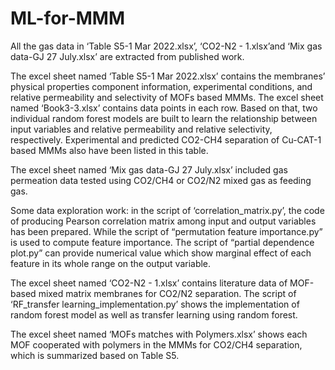 # ML-for-MMM

All the gas data in ‘Table S5-1 Mar 2022.xlsx’, ‘CO2-N2 - 1.xlsx’and ‘Mix gas data-GJ 27 July.xlsx’ are extracted from published work.

The excel sheet named ‘Table S5-1 Mar 2022.xlsx’ contains the membranes’ physical properties component information, experimental conditions, and relative permeability and selectivity of MOFs based MMMs. The excel sheet named ‘Book3-3.xlsx’ contains data points in each row. Based on that, two individual random forest models are built to learn the relationship between input variables and relative permeability and relative selectivity, respectively. Experimental and predicted CO2-CH4 separation of Cu-CAT-1 based MMMs also have been listed in this table. 

The excel sheet named ‘Mix gas data-GJ 27 July.xlsx’ included gas permeation data tested using CO2/CH4 or CO2/N2 mixed gas as feeding gas. 

Some data exploration work: in the script of ‘correlation_matrix.py’, the code of producing Pearson correlation matrix among input and output variables has been prepared. While the script of “permutation feature importance.py” is used to compute feature importance. The script of “partial dependence plot.py” can provide numerical value which show marginal effect of each feature in its whole range on the output variable.

The excel sheet named ‘CO2-N2 - 1.xlsx’ contains literature data of MOF-based mixed matrix membranes for CO2/N2 separation. The script of ‘RF_transfer learning_implementation.py’ shows the implementation of random forest model as well as transfer learning using random forest.

The excel sheet named ‘MOFs matches with Polymers.xlsx’ shows each MOF cooperated with polymers in the MMMs for CO2/CH4 separation, which is summarized based on Table S5.
